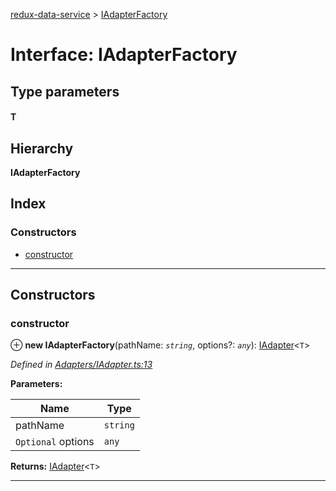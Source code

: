[redux-data-service](../README.md) > [IAdapterFactory](../interfaces/iadapterfactory.md)

# Interface: IAdapterFactory

## Type parameters
#### T 
## Hierarchy

**IAdapterFactory**

## Index

### Constructors

* [constructor](iadapterfactory.md#constructor)

---

## Constructors

<a id="constructor"></a>

###  constructor

⊕ **new IAdapterFactory**(pathName: *`string`*, options?: *`any`*): [IAdapter](iadapter.md)<`T`>

*Defined in [Adapters/IAdapter.ts:13](https://github.com/Rediker-Software/redux-data-service/blob/6c3666b/src/Adapters/IAdapter.ts#L13)*

**Parameters:**

| Name | Type |
| ------ | ------ |
| pathName | `string` |
| `Optional` options | `any` |

**Returns:** [IAdapter](iadapter.md)<`T`>

___

